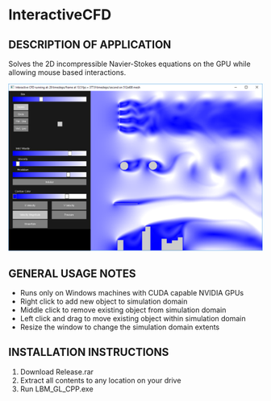 # InteractiveCFD

DESCRIPTION OF APPLICATION
--------------------------

Solves the 2D incompressible Navier-Stokes equations on the GPU while allowing mouse based interactions.

![Alt text](Screenshot1.png?raw=true "Title")

GENERAL USAGE NOTES
--------------------

- Runs only on Windows machines with CUDA capable NVIDIA GPUs
- Right click to add new object to simulation domain
- Middle click to remove existing object from simulation domain
- Left click and drag to move existing object within simulation domain
- Resize the window to change the simulation domain extents

INSTALLATION INSTRUCTIONS
-------------------------

1. Download Release.rar
2. Extract all contents to any location on your drive
3. Run LBM_GL_CPP.exe
